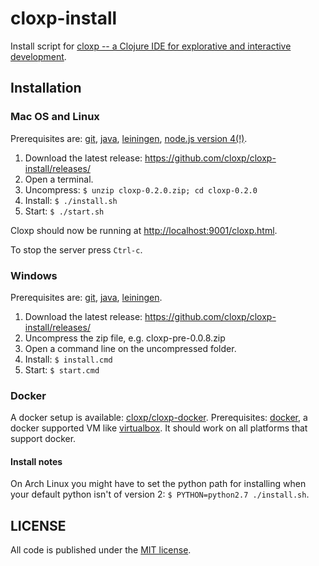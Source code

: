 # cloxp-install
Install script for [cloxp -- a Clojure IDE for explorative and interactive development](http://cloxp.github.io/).

## Installation

### Mac OS and Linux

Prerequisites are: [git](http://git-scm.com//download), [java](http://www.oracle.com/technetwork/java/javase/downloads/jdk8-downloads-2133151.html), [leiningen](http://leiningen.org/), [node.js version 4(!)](http://nodejs.org/).

1. Download the latest release: https://github.com/cloxp/cloxp-install/releases/
2. Open a terminal.
2. Uncompress: `$ unzip cloxp-0.2.0.zip; cd cloxp-0.2.0`
3. Install: `$ ./install.sh`
4. Start: `$ ./start.sh`

Cloxp should now be running at [http://localhost:9001/cloxp.html](http://localhost:9001/cloxp.html).

To stop the server press `Ctrl-c`.

### Windows

Prerequisites are: [git](http://git-scm.com//download), [java](http://www.oracle.com/technetwork/java/javase/downloads/jdk8-downloads-2133151.html), [leiningen](http://leiningen.org/).

1. Download the latest release: https://github.com/cloxp/cloxp-install/releases/
2. Uncompress the zip file, e.g. cloxp-pre-0.0.8.zip
2. Open a command line on the uncompressed folder.
3. Install: `$ install.cmd`
4. Start: `$ start.cmd`

### Docker

A docker setup is available:
[cloxp/cloxp-docker](https://github.com/cloxp/cloxp-docker). Prerequisites: [docker](https://docs.docker.com/), a docker supported VM like [virtualbox](https://www.virtualbox.org/wiki/Downloads). It should work on
all platforms that support docker.


#### Install notes

On Arch Linux you might have to set the python path for installing when your default python isn't of version 2: `$ PYTHON=python2.7 ./install.sh`.

## LICENSE

All code is published under the [MIT license](https://github.com/cloxp/cloxp-install/blob/master/LICENSE).
